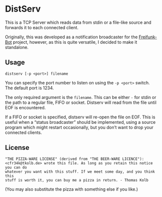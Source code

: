 DistServ
========

This is a TCP Server which reads data from stdin or a file-like source and
forwards it to each connected client.

Originally, this was developed as a notification broadcaster for the
[Freifunk-Bot](https://github.com/Bytewerk/freifunk_bot) project, however, as
this is quite versatile, I decided to make it standalone.

Usage
-----

```
distserv [-p <port>] filename
```

You can specify the port number to listen on using the `-p <port>` switch. The
default port is 1234.

The only required argument is the `filename`. This can be either `-` for stdin
or the path to a regular file, FIFO or socket. Distserv will read from the file
until EOF is encountered.

If a FIFO or socket is specified, distserv will re-open the file on EOF. This
is useful when a “status broadcaster” should be implemented, using a source
program which might restart occasionally, but you don’t want to drop your
connected clients.

License
-------

```
"THE PIZZA-WARE LICENSE" (derived from "THE BEER-WARE LICENCE"):
<cfr34k@tkolb.de> wrote this file. As long as you retain this notice you can do
whatever you want with this stuff. If we meet some day, and you think this
stuff is worth it, you can buy me a pizza in return. - Thomas Kolb
```

(You may also substitute the pizza with something else if you like.)
